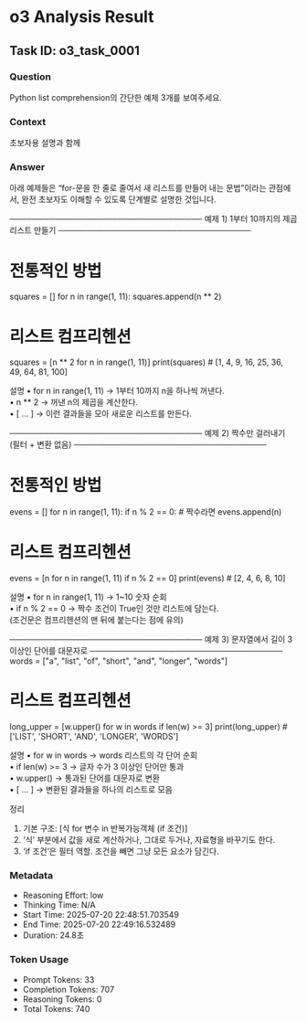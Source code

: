 # o3 Analysis Result

## Task ID: o3_task_0001

### Question
Python list comprehension의 간단한 예제 3개를 보여주세요.

### Context
초보자용 설명과 함께

### Answer
아래 예제들은 “for-문을 한 줄로 줄여서 새 리스트를 만들어 내는 문법”이라는 관점에서, 완전 초보자도 이해할 수 있도록 단계별로 설명한 것입니다.

──────────────────────────────────
예제 1) 1부터 10까지의 제곱 리스트 만들기
──────────────────────────────────
# 전통적인 방법
squares = []
for n in range(1, 11):
    squares.append(n ** 2)

# 리스트 컴프리헨션
squares = [n ** 2 for n in range(1, 11)]
print(squares)   # [1, 4, 9, 16, 25, 36, 49, 64, 81, 100]

설명
• for n in range(1, 11)   → 1부터 10까지 n을 하나씩 꺼낸다.  
• n ** 2                   → 꺼낸 n의 제곱을 계산한다.  
• [ ... ]                  → 이런 결과들을 모아 새로운 리스트를 만든다.

──────────────────────────────────
예제 2) 짝수만 걸러내기 (필터 + 변환 없음)
──────────────────────────────────
# 전통적인 방법
evens = []
for n in range(1, 11):
    if n % 2 == 0:          # 짝수라면
        evens.append(n)

# 리스트 컴프리헨션
evens = [n for n in range(1, 11) if n % 2 == 0]
print(evens)   # [2, 4, 6, 8, 10]

설명
• for n in range(1, 11)   → 1~10 숫자 순회  
• if n % 2 == 0          → 짝수 조건이 True인 것만 리스트에 담는다.  
  (조건문은 컴프리헨션의 맨 뒤에 붙는다는 점에 유의)

──────────────────────────────────
예제 3) 문자열에서 길이 3 이상인 단어를 대문자로
──────────────────────────────────
words = ["a", "list", "of", "short", "and", "longer", "words"]

# 리스트 컴프리헨션
long_upper = [w.upper() for w in words if len(w) >= 3]
print(long_upper)   # ['LIST', 'SHORT', 'AND', 'LONGER', 'WORDS']

설명
• for w in words             → words 리스트의 각 단어 순회  
• if len(w) >= 3             → 글자 수가 3 이상인 단어만 통과  
• w.upper()                  → 통과된 단어를 대문자로 변환  
• [ ... ]                    → 변환된 결과들을 하나의 리스트로 모음

정리  
1) 기본 구조: [식 for 변수 in 반복가능객체 (if 조건)]  
2) ‘식’ 부분에서 값을 새로 계산하거나, 그대로 두거나, 자료형을 바꾸기도 한다.  
3) ‘if 조건’은 필터 역할. 조건을 빼면 그냥 모든 요소가 담긴다.

### Metadata
- Reasoning Effort: low
- Thinking Time: N/A
- Start Time: 2025-07-20 22:48:51.703549
- End Time: 2025-07-20 22:49:16.532489
- Duration: 24.8초

### Token Usage
- Prompt Tokens: 33
- Completion Tokens: 707
- Reasoning Tokens: 0
- Total Tokens: 740
